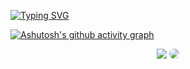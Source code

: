 [![Typing SVG](https://readme-typing-svg.herokuapp.com/?color=00ff80&size=35&center=true&vCenter=true&width=1000&lines=HELLO,+My+name+is+Rafael+Alves;I'm+18+years+old;I'm+from+Brazil;I'm+Graduating+Information+Systems;Be+Welcome!+:%29)](https://git.io/typing-svg)

[![Ashutosh's github activity graph](https://github-readme-activity-graph.vercel.app/graph?username=StarLordCraft&bg_color=000000&color=00ff80&line=00ff80&point=403d3d&area=true&hide_border=true)](https://github.com/StarLordCraft/)

<div align="center"> 
<a href = "mailto:rafa.viana.moc@gmail.com"><img src="https://img.shields.io/badge/-Gmail-%23333?style=for-the-badge&logo=gmail&logoColor=white" target="_blank"></a>
<a href="https://www.linkedin.com/in/rafael-alves-087456210/" target="_blank"><img src="https://img.shields.io/badge/-LinkedIn-%230077B5?style=for-the-badge&logo=linkedin&logoColor=white" style="border-radius: 30px" target="_blank"></a> 
 </div>


